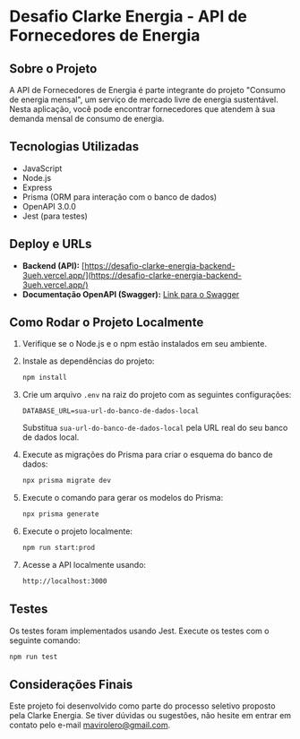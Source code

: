 
# Desafio Clarke Energia - API de Fornecedores de Energia

## Sobre o Projeto

A API de Fornecedores de Energia é parte integrante do projeto "Consumo de energia mensal", um serviço de mercado livre de energia sustentável. Nesta aplicação, você pode encontrar fornecedores que atendem à sua demanda mensal de consumo de energia.

## Tecnologias Utilizadas

- JavaScript
- Node.js
- Express
- Prisma (ORM para interação com o banco de dados)
- OpenAPI 3.0.0
- Jest (para testes)

## Deploy e URLs

- **Backend (API):** [https://desafio-clarke-energia-backend-3ueh.vercel.app/](https://desafio-clarke-energia-backend-3ueh.vercel.app/)
- **Documentação OpenAPI (Swagger):** [Link para o Swagger](inserir-link-do-swagger-aqui)

## Como Rodar o Projeto Localmente

1. Verifique se o Node.js e o npm estão instalados em seu ambiente.

2. Instale as dependências do projeto:

   ```bash
   npm install
   ```

3. Crie um arquivo `.env` na raiz do projeto com as seguintes configurações:

   ```env
   DATABASE_URL=sua-url-do-banco-de-dados-local
   ```

   Substitua `sua-url-do-banco-de-dados-local` pela URL real do seu banco de dados local.

4. Execute as migrações do Prisma para criar o esquema do banco de dados:

   ```bash
   npx prisma migrate dev
   ```

5. Execute o comando para gerar os modelos do Prisma:

   ```bash
   npx prisma generate
   ```

6. Execute o projeto localmente:

    ```bash
    npm run start:prod
    ```

7. Acesse a API localmente usando:

    ```bash
    http://localhost:3000
    ```

## Testes

Os testes foram implementados usando Jest. Execute os testes com o seguinte comando:

```bash
npm run test
```

## Considerações Finais

Este projeto foi desenvolvido como parte do processo seletivo proposto pela Clarke Energia. Se tiver dúvidas ou sugestões, não hesite em entrar em contato pelo e-mail <mavirolero@gmail.com>.
